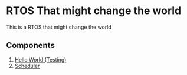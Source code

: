 # RTOS That might change the world

This is a RTOS that might change the world


## Components 

1. [Hello World (Testing)](hello_world/HelloWorld.md)
2. [Scheduler](scheduler/SCHEDULER.md)

